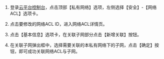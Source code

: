 1. 登录[云平台控制台](http://console.tcecqpoc.fsphere.cn/)，点击顶部【私有网络】选项，左侧选择【安全】-【网络ACL】选项卡。

2. 点击要修改的网络ACL ID，进入网络ACL详情页。

3. 点击【基本信息】选项卡，在关联子网部分点击【新增关联】按钮。

4. 在关联子网弹出框中，选择需要关联的本私有网络下的子网，点击【确定】按钮，即可成功关联网络ACL与子网。